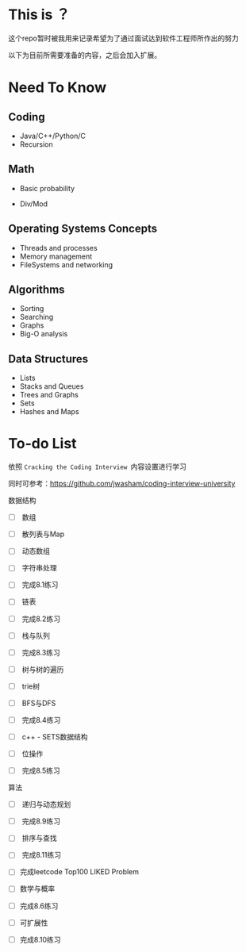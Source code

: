 # This is ？

这个repo暂时被我用来记录希望为了通过面试达到软件工程师所作出的努力

以下为目前所需要准备的内容，之后会加入扩展。

# Need To Know

## Coding

- Java/C++/Python/C
- Recursion

## Math

- Basic probability

- Div/Mod

## Operating Systems Concepts

- Threads and processes
- Memory management
- FileSystems and networking

## Algorithms

- Sorting
- Searching
- Graphs
- Big-O analysis

## Data Structures

- Lists
- Stacks and Queues
- Trees and Graphs
- Sets
- Hashes and Maps

# To-do List

依照 `Cracking the Coding Interview `内容设置进行学习

同时可参考：https://github.com/jwasham/coding-interview-university

数据结构

- [ ] ​	数组

- [ ] ​	散列表与Map
- [ ] ​	动态数组
- [ ] ​	字符串处理
- [ ] ​	完成8.1练习
- [ ] ​	链表
- [ ] ​	完成8.2练习
- [ ] ​	栈与队列
- [ ] ​	完成8.3练习
- [ ] ​	树与树的遍历
- [ ] ​	trie树
- [ ] ​	BFS与DFS
- [ ] ​	完成8.4练习
- [ ] ​	c++ - SETS数据结构
- [ ] ​	位操作
- [ ] ​	完成8.5练习

算法

- [ ] ​	递归与动态规划
- [ ] ​	完成8.9练习
- [ ] ​	排序与查找
- [ ] ​	完成8.11练习

- [ ] 完成leetcode Top100 LIKED Problem
- [ ] 数学与概率
- [ ] 完成8.6练习
- [ ] 可扩展性
- [ ] 完成8.10练习